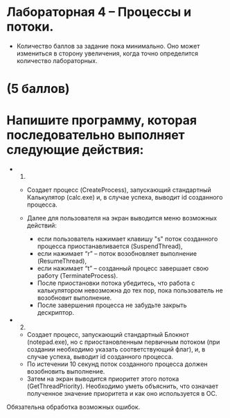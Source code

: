 # Лабораторная 4 – Процессы и потоки.

- Количество баллов за задание пока минимально. Оно может измениться в сторону увеличения, когда точно определится количество лабораторных.

# (5 баллов)

# Напишите программу, которая последовательно выполняет следующие действия:

- 1.

  - Создает процесс (CreateProcess), запускающий стандартный Калькулятор (calc.exe) и, в случае успеха, выводит id созданного процесса.

  - Далее для пользователя на экран выводится меню возможных действий:
    - если пользователь нажимает клавишу "s" поток созданного процесса приостанавливается (SuspendThread),
    - если нажимает “r” – поток возобновляет выполнение (ResumeThread),
    - если нажимает “t” – созданный процесс завершает свою работу (TerminateProcess).
    - После приостановки потока убедитесь, что работа с калькулятором невозможна до тех пор, пока пользователь не возобновит выполнение.
    - После завершения процесса не забудьте закрыть дескриптор.

- 2.
  - Создает процесс, запускающий стандартный Блокнот (notepad.exe), но с приостановленным первичным потоком (при создании необходимо указать соответствующий флаг), и, в случае успеха, выводит id созданного процесса.
  - По истечении 10 секунд поток созданного процесса должен возобновить выполнение.
  - Затем на экран выводится приоритет этого потока (GetThreadPriority). Необходимо уметь объяснить, что означает полученное значение приоритета и как оно используется в ОС.

Обязательна обработка возможных ошибок.
